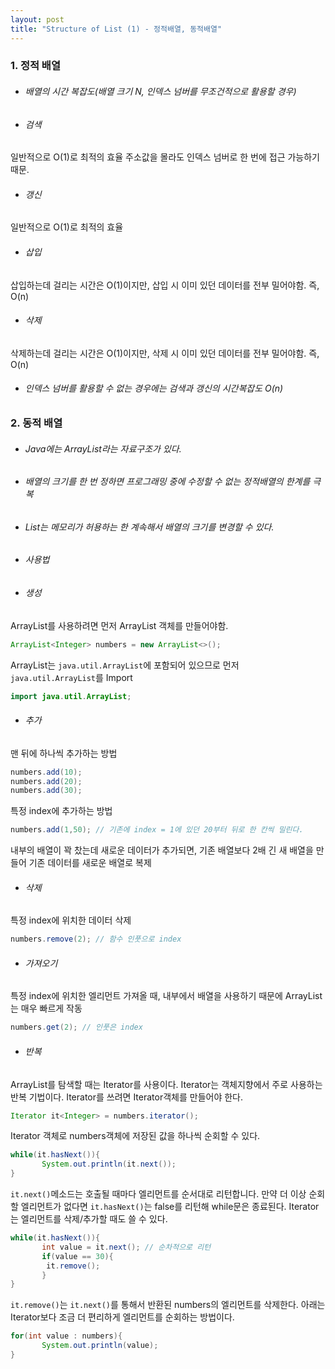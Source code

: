 ```yaml
---
layout: post
title: "Structure of List (1) - 정적배열, 동적배열"
---
```


### 1. 정적 배열
- ###### 배열의 시간 복잡도(배열 크기 N, 인덱스 넘버를 무조건적으로 활용할 경우)
 - ###### 검색
일반적으로 O(1)로 최적의 효율 주소값을 몰라도 인덱스 넘버로 한 번에 접근 가능하기 때문.

 - ###### 갱신
일반적으로 O(1)로 최적의 효율

 - ###### 삽입
삽입하는데 걸리는 시간은 O(1)이지만, 삽입 시 이미 있던 데이터를 전부 밀어야함. 즉, O(n)

 - ###### 삭제
삭제하는데 걸리는 시간은 O(1)이지만, 삭제 시 이미 있던 데이터를 전부 밀어야함. 즉, O(n)

- ###### 인덱스 넘버를 활용할 수 없는 경우에는 검색과 갱신의 시간복잡도 O(n)


### 2. 동적 배열
- ###### Java에는 ArrayList라는 자료구조가 있다.
- ###### 배열의 크기를 한 번 정하면 프로그래밍 중에 수정할 수 없는 정적배열의 한계를 극복
- ###### List는 메모리가 허용하는 한 계속해서 배열의 크기를 변경할 수 있다.
- ###### 사용법
 - ###### 생성
ArrayList를 사용하려면 먼저 ArrayList 객체를 만들어야함.
```java
ArrayList<Integer> numbers = new ArrayList<>();
```
ArrayList는 `java.util.ArrayList`에 포함되어 있으므로 먼저 `java.util.ArrayList`를 Import
```java
import java.util.ArrayList;
```

 - ###### 추가
맨 뒤에 하나씩 추가하는 방법
```java
numbers.add(10);
numbers.add(20);
numbers.add(30);
```
특정 index에 추가하는 방법
```java
numbers.add(1,50); // 기존에 index = 1에 있던 20부터 뒤로 한 칸씩 밀린다.
```
내부의 배열이 꽉 찼는데 새로운 데이터가 추가되면, 기존 배열보다 2배 긴 새 배열을 만들어 기존 데이터를 새로운 배열로 복제

 - ###### 삭제
특정 index에 위치한 데이터 삭제
```java
numbers.remove(2); // 함수 인풋으로 index
```
 - ###### 가져오기
특정 index에 위치한 엘리먼트 가져올 때, 내부에서 배열을 사용하기 때문에 ArrayList는 매우 빠르게 작동
```java
numbers.get(2); // 인풋은 index
```
 - ###### 반복
ArrayList를 탐색할 때는 Iterator를 사용이다.
Iterator는 객체지향에서 주로 사용하는 반복 기법이다. Iterator를 쓰려면 Iterator객체를 만들어야 한다.
```java
Iterator it<Integer> = numbers.iterator();
```
Iterator 객체로 numbers객체에 저장된 값을 하나씩 순회할 수 있다.
```java
while(it.hasNext()){
	   System.out.println(it.next());
}
```
`it.next()`메소드는 호출될 때마다 엘리먼트를 순서대로 리턴합니다. 만약 더 이상 순회할 엘리먼트가 없다면 `it.hasNext()`는 false를 리턴해 while문은 종료된다. Iterator는 엘리먼트를 삭제/추가할 때도 쓸 수 있다.
```java
while(it.hasNext()){
	   int value = it.next(); // 순차적으로 리턴
       if(value == 30){
       	it.remove();
       }
}
```
`it.remove()`는 `it.next()`를 통해서 반환된 numbers의 엘리먼트를 삭제한다.
아래는 Iterator보다 조금 더 편리하게 엘리먼트를 순회하는 방법이다.
```java
for(int value : numbers){
	   System.out.println(value);
}
```